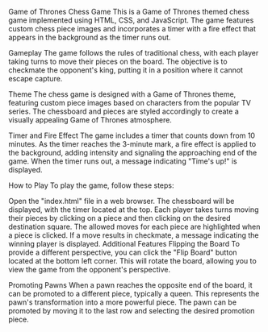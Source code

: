Game of Thrones Chess Game
This is a Game of Thrones themed chess game implemented using HTML, CSS, and JavaScript. The game features custom chess piece images and incorporates a timer with a fire effect that appears in the background as the timer runs out.

Gameplay
The game follows the rules of traditional chess, with each player taking turns to move their pieces on the board. The objective is to checkmate the opponent's king, putting it in a position where it cannot escape capture.

Theme
The chess game is designed with a Game of Thrones theme, featuring custom piece images based on characters from the popular TV series. The chessboard and pieces are styled accordingly to create a visually appealing Game of Thrones atmosphere.

Timer and Fire Effect
The game includes a timer that counts down from 10 minutes. As the timer reaches the 3-minute mark, a fire effect is applied to the background, adding intensity and signaling the approaching end of the game. When the timer runs out, a message indicating "Time's up!" is displayed.

How to Play
To play the game, follow these steps:

Open the "index.html" file in a web browser.
The chessboard will be displayed, with the timer located at the top.
Each player takes turns moving their pieces by clicking on a piece and then clicking on the desired destination square.
The allowed moves for each piece are highlighted when a piece is clicked.
If a move results in checkmate, a message indicating the winning player is displayed.
Additional Features
Flipping the Board
To provide a different perspective, you can click the "Flip Board" button located at the bottom left corner. This will rotate the board, allowing you to view the game from the opponent's perspective.

Promoting Pawns
When a pawn reaches the opposite end of the board, it can be promoted to a different piece, typically a queen. This represents the pawn's transformation into a more powerful piece. The pawn can be promoted by moving it to the last row and selecting the desired promotion piece.
